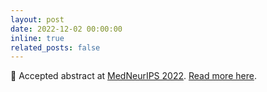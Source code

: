 ```yaml
---
layout: post
date: 2022-12-02 00:00:00
inline: true
related_posts: false
---
```


:scroll: Accepted abstract at [MedNeurIPS 2022](https://sites.google.com/view/med-neurips-2022/home). <a href="{% link _projects/2022-medneurips-contextvsfbr-tradeoff.md %}">Read more here</a>.